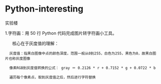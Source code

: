 # Python-interesting
实验楼

1.字符画：用 50 行 Python 代码完成图片转字符画小工具。


                      核心在于灰度值的理解：

      灰度值：指黑白图像中点的颜色深度，范围一般从0到255，白色为255，黑色为0，故黑白图片也称灰度图像

      像素RGB到灰度值转换的公式： gray ＝ 0.2126 * r + 0.7152 * g + 0.0722 * b
             
      遍历每个像素点，取到灰度值之后，然后进行字符替换
